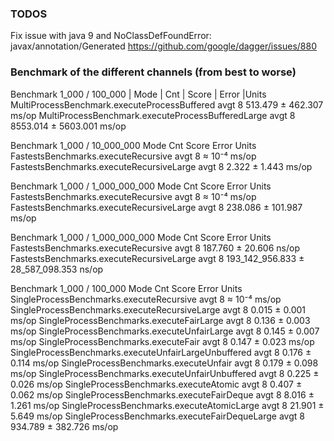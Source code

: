 
### TODOS
Fix issue with java 9 and NoClassDefFoundError: javax/annotation/Generated
https://github.com/google/dagger/issues/880

### Benchmark of the different channels (from best to worse)



Benchmark 1_000 / 100_000      |                    Mode | Cnt    | Score   |   Error |Units 
MultiProcessBenchmark.executeProcessBuffered       avgt    8   513.479 ±  462.307  ms/op 
MultiProcessBenchmark.executeProcessBufferedLarge  avgt    8  8553.014 ± 5603.001  ms/op 

Benchmark  1_000 / 10_000_000             Mode  Cnt   Score    Error  Units 
FastestsBenchmarks.executeRecursive       avgt    8  ≈ 10⁻⁴           ms/op 
FastestsBenchmarks.executeRecursiveLarge  avgt    8   2.322 ±  1.443  ms/op 

Benchmark  1_000 / 1_000_000_000          Mode  Cnt    Score     Error  Units 
FastestsBenchmarks.executeRecursive       avgt    8   ≈ 10⁻⁴            ms/op 
FastestsBenchmarks.executeRecursiveLarge  avgt    8  238.086 ± 101.987  ms/op 

Benchmark   1_000 / 1_000_000_000        Mode  Cnt          Score          Error  Units 
FastestsBenchmarks.executeRecursive       avgt    8        187.760 ±       20.606  ns/op 
FastestsBenchmarks.executeRecursiveLarge  avgt    8  193_142_956.833 ± 28_587_098.353  ns/op 

Benchmark 1_000 / 100_000                             Mode  Cnt    Score     Error  Units 
SingleProcessBenchmarks.executeRecursive              avgt    8   ≈ 10⁻⁴            ms/op 
SingleProcessBenchmarks.executeRecursiveLarge         avgt    8    0.015 ±   0.001  ms/op 
SingleProcessBenchmarks.executeFairLarge              avgt    8    0.136 ±   0.003  ms/op
SingleProcessBenchmarks.executeUnfairLarge            avgt    8    0.145 ±   0.007  ms/op
SingleProcessBenchmarks.executeFair                   avgt    8    0.147 ±   0.023  ms/op
SingleProcessBenchmarks.executeUnfairLargeUnbuffered  avgt    8    0.176 ±   0.114  ms/op
SingleProcessBenchmarks.executeUnfair                 avgt    8    0.179 ±   0.098  ms/op
SingleProcessBenchmarks.executeUnfairUnbuffered       avgt    8    0.225 ±   0.026  ms/op
SingleProcessBenchmarks.executeAtomic                 avgt    8    0.407 ±   0.062  ms/op
SingleProcessBenchmarks.executeFairDeque              avgt    8    8.016 ±   1.261  ms/op
SingleProcessBenchmarks.executeAtomicLarge            avgt    8   21.901 ±   5.649  ms/op
SingleProcessBenchmarks.executeFairDequeLarge         avgt    8  934.789 ± 382.726  ms/op
